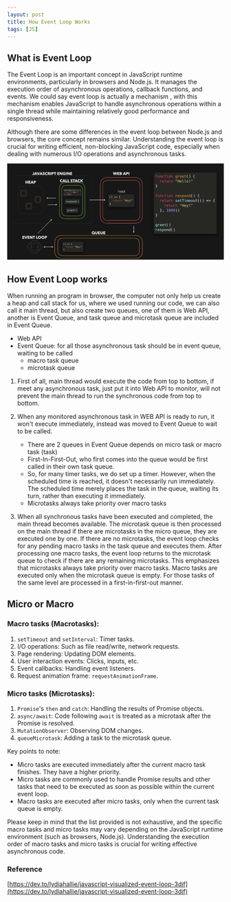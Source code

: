 ```yaml
---
layout: post
title: How Event Loop Works
tags: [JS]
---
```


## What is Event Loop

The Event Loop is an important concept in JavaScript runtime environments, particularly in browsers and Node.js. It manages the execution order of asynchronous operations, callback functions, and events. We could say event loop is actually a mechanism , with this mechanism enables JavaScript to handle asynchronous operations within a single thread while maintaining relatively good performance and responsiveness.

Although there are some differences in the event loop between Node.js and browsers, the core concept remains similar. Understanding the event loop is crucial for writing efficient, non-blocking JavaScript code, especially when dealing with numerous I/O operations and asynchronous tasks.

![eventloop](/images/posts/jekyll/eventloop.png)

## How Event Loop works

When running an program in browser, the computer not only help us create a heap and call stack for us, where we used running our code, we can also call it main thread, but also create two queues, one of them is Web API, another is Event Queue, and task queue and microtask queue are included in Event Queue.

- Web API
- Event Queue: for all those asynchronous task should be in event queue, waiting to be called 
  - macro task queue
  - microtask queue

1. First of all, main thread would execute the code from top to bottom, if meet any asynchronous task, just put it into Web API to monitor, will not prevent the main thread to run the synchronous code from top to bottom.

2. When any monitored asynchronous task in WEB API is ready to run, it won't execute immediately, instead was moved to Event Queue to wait to be called. 
   - There are 2 queues in Event Queue depends on micro task or macro task (task)
   - First-In-First-Out, who first comes into the queue would be first called in their own task queue.
   - So, for many timer tasks, we do set up a timer. However, when the  scheduled time is reached, it doesn't necessarily run immediately. The  scheduled time merely places the task in the queue, waiting its turn,  rather than executing it immediately.
   -  Microtasks always take priority over macro tasks

3. When all synchronous tasks have been executed and completed, the main thread becomes available. The microtask queue is then processed on the main thread if there are microtasks in the micro queue, they are executed one by one. If there are no microtasks, the event loop checks for any pending macro tasks in the task queue and executes them. After processing one macro tasks, the event loop returns to the microtask queue to check if there are any remaining microtasks. This emphasizes that microtasks always take priority over macro tasks. Macro tasks are executed only when the microtask queue is empty. For those tasks of the same level are processed in a first-in-first-out manner.

   

## Micro or Macro

### **Macro tasks (Macrotasks):**

1. `setTimeout` and `setInterval`: Timer tasks.
2. I/O operations: Such as file read/write, network requests.
3. Page rendering: Updating DOM elements.
4. User interaction events: Clicks, inputs, etc.
5. Event callbacks: Handling event listeners.
6. Request animation frame: `requestAnimationFrame`.

### **Micro tasks (Microtasks):**

1. `Promise`'s `then` and `catch`: Handling the results of Promise objects.
2. `async/await`: Code following `await` is treated as a microtask after the Promise is resolved.
3. `MutationObserver`: Observing DOM changes.
4. `queueMicrotask`: Adding a task to the microtask queue.

Key points to note:

- Micro tasks are executed immediately after the current macro task finishes. They have a higher priority.
- Micro tasks are commonly used to handle Promise results and other tasks that need to be executed as soon as possible within the current event loop.
- Macro tasks are executed after micro tasks, only when the current task queue is empty.

Please keep in mind that the list provided is not exhaustive, and the specific macro tasks and micro tasks may vary depending on the JavaScript runtime environment (such as browsers, Node.js). Understanding the execution order of macro tasks and micro tasks is crucial for writing effective asynchronous code.



### Reference

[https://dev.to/lydiahallie/javascript-visualized-event-loop-3dif](https://dev.to/lydiahallie/javascript-visualized-event-loop-3dif)